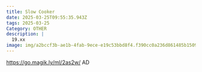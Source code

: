 ```yaml
---
title: Slow Cooker
date: 2025-03-25T09:55:35.943Z
tags: 2025-03-25
Category: OTHER
description: |
  19.xx
image: img/a2bccf3b-ae1b-4fab-9ece-e19c53bbd8f4.f390cc0a236d861485b1509a0bfa14f1.webp
---
```

https://go.magik.ly/ml/2as2w/
AD
